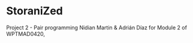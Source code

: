 # StoraniZed

Project 2 - Pair programming Nidian Martin & Adrián Díaz for Module 2 of WPTMAD0420,


 


